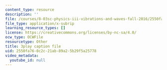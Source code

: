 ```yaml
---
content_type: resource
description: ''
file: /courses/8-03sc-physics-iii-vibrations-and-waves-fall-2016/2550fa760c2c21ab89a25b29f5a25778_GUgIh6ff86Y.srt
file_type: application/x-subrip
learning_resource_types: []
license: https://creativecommons.org/licenses/by-nc-sa/4.0/
ocw_type: OCWFile
resourcetype: Other
title: 3play caption file
uid: 2550fa76-0c2c-21ab-89a2-5b29f5a25778
video_metadata:
  youtube_id: null
---
```

